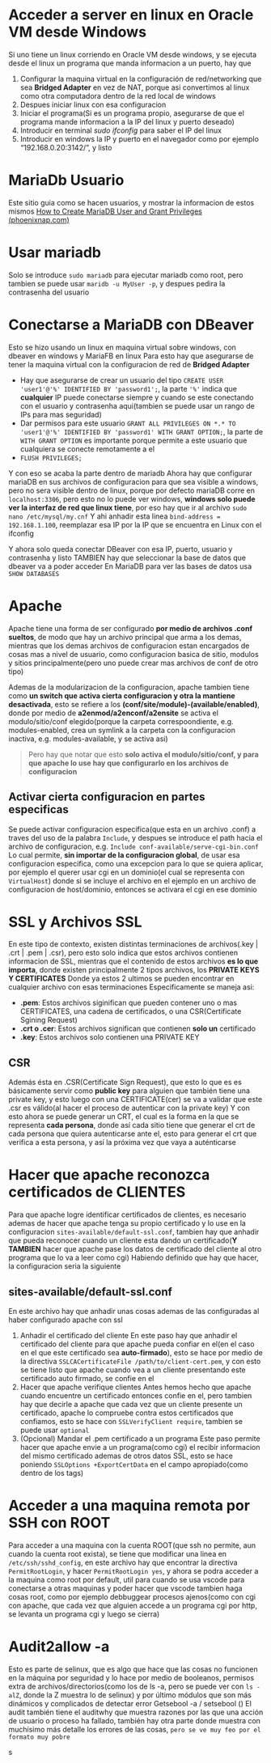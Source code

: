 
# Acceder a server en linux en Oracle VM desde Windows
Si uno tiene un linux corriendo en Oracle VM desde windows, y se ejecuta desde el linux un programa que manda informacion a un puerto, hay que
1. Configurar la maquina virtual en la configuración de red/networking que sea **Bridged Adapter** en vez de NAT, porque asi convertimos al linux como otra computadora dentro de la red local de windows
2. Despues iniciar linux con esa configuracion
3. Iniciar el programa(Si es un programa propio, asegurarse de que el programa mande informacion a la IP del linux y puerto deseado)
4. Introducir en terminal *sudo ifconfig* para saber el IP del linux
5. Introducir en windows la IP y puerto en el navegador como por ejemplo “192.168.0.20:3142/”, y listo

# MariaDb Usuario
Este sitio guia como se hacen usuarios, y mostrar la informacion de estos mismos
[How to Create MariaDB User and Grant Privileges (phoenixnap.com)](https://phoenixnap.com/kb/how-to-create-mariadb-user-grant-privileges)

# Usar mariadb
Solo se introduce `sudo mariadb` para ejecutar mariadb como root, pero tambien se puede usar
`maridb -u MyUser -p`, y despues pedira la contrasenha del usuario

# Conectarse a MariaDB con DBeaver
Esto se hizo usando un linux en maquina virtual sobre windows, con dbeaver en windows y MariaFB en linux
Para esto hay que asegurarse de tener la maquina virtual con la configuracion de red de **Bridged Adapter**
- Hay que asegurarse de crear un usuario del tipo `CREATE USER 'user1'@'%' IDENTIFIED BY 'password1';`, la parte `'%'` indica que **cualquier** IP puede conectarse siempre y cuando se este conectando con el usuario y contrasenha aqui(tambien se puede usar un rango de IPs para mas seguridad)
- Dar permisos para este usuario
`GRANT ALL PRIVILEGES ON *.* TO 'user1'@'%' IDENTIFIED BY 'password1' WITH GRANT OPTION;`, la parte de `WITH GRANT OPTION` es importante porque permite a este usuario que cualquiera se conecte remotamente a el
- `FLUSH PRIVILEGES;`

Y con eso se acaba la parte dentro de mariadb
Ahora hay que configurar mariaDB en sus archivos de configuracion para que sea visible a windows, pero no sera visible dentro de linux, porque por defecto mariaDB corre en `localhost:3306`, pero esto no lo puede ver windows, **windows solo puede ver la interfaz de red que linux tiene**, por eso hay que ir al archivo
`sudo nano /etc/mysql/my.cnf`
Y ahi anhadir esta linea
`bind-address = 192.168.1.100`, reemplazar esa IP por la IP que se encuentra en Linux con el ifconfig

Y ahora solo queda conectar DBeaver con esa IP, puerto, usuario y contrasenha y listo
TAMBIEN hay que seleccionar la base de datos que dbeaver va a poder acceder
En MariaDB para ver las bases de datos usa `SHOW DATABASES`

# Apache
Apache tiene una forma de ser configurado **por medio de archivos .conf sueltos**, de modo que hay un archivo principal que arma a los demas, mientras que los demas archivos de configuracion estan encargados de cosas mas a nivel de usuario, como configuracion basica de sitio, modulos y sitios principalmente(pero uno puede crear mas archivos de conf de otro tipo)

Ademas de la modularizacion de la configuracion, apache tambien tiene como **un switch que activa cierta configuracion y otra la mantiene desactivada**, esto se refiere a los **(conf/site/module)-(available/enabled)**, donde por medio de **a2enmod/a2enconf/a2ensite** se activa el modulo/sitio/conf elegido(porque la carpeta correspoondiente, e.g. modules-enabled, crea un symlink a la carpeta con la configuracion inactiva, e.g. modules-available, y se activa asi)
> Pero hay que notar que esto **solo activa el modulo/sitio/conf, y para que apache lo use hay que configurarlo en los archivos de configuracion**

## Activar cierta configuracion en partes especificas
Se puede activar configuracion especifica(que esta en un archivo .conf) a traves del uso de la palabra `Include`, y despues se introduce el path hacia el archivo de configuracion, 
e.g. `Include conf-available/serve-cgi-bin.conf`
Lo cual permite, **sin importar de la configuracion global**, de usar esa configuracion especifica, como una excepcion para lo que se quiera aplicar, por ejemplo el querer usar cgi en un dominio(el cual se representa con `VirtualHost`) donde si se incluye el archivo en el ejemplo en un archivo de configuracion de host/dominio, entonces se activara el cgi en ese dominio


# SSL y Archivos SSL
En este tipo de contexto, existen distintas terminaciones de archivos(.key | .crt | .pem | .csr), pero esto solo indica que estos archivos contienen informacion de SSL, mientras que el contenido de estos archivos **es lo que importa**, donde existen principalmente 2 tipos archivos, los **PRIVATE KEYS Y CERTIFICATES**
Donde ya estos 2 ultimos se pueden encontrar en cualquier archivo con esas terminaciones
Especificamente se maneja asi:
- **.pem**: Estos archivos siginifican que pueden contener uno o mas CERTIFICATES, una cadena de certificados, o una CSR(Certificate Sgining Request)
- **.crt o .cer**: Estos archivos significan que contienen **solo un** certificado
- **.key**: Estos archivos solo contienen una PRIVATE KEY

## CSR
Además ésta en .CSR(Certificate Sign Request), que esto lo que es es básicamente servir como **public key** para alguien que también tiene una private key, y esto luego con una CERTIFICATE(cer) se va a validar que este .csr es válido(al hacer el proceso de autenticar con la private key)
Y con esto ahora se puede generar un CRT, el cual es la forma en la que se representa **cada persona**, donde así cada sitio tiene que generar el crt de cada persona que quiera autenticarse ante el, esto para generar el crt que verifica a esta persona, y así la próxima vez que vaya a auténticarse 
# Hacer que apache reconozca certificados de CLIENTES
Para que apache logre identificar certificados de clientes, es necesario ademas de hacer que apache tenga su propio certificado y lo use en la configuracion `sites-available/default-ssl.conf`, tambien hay que anhadir que pueda reconocer cuando un cliente esta dando un certificado(**Y TAMBIEN** hacer que apache pase los datos de certificado del cliente al otro programa que lo va a leer como cgi)
Habiendo definido que hay que hacer, la configuracion seria la siguiente

## sites-available/default-ssl.conf
En este archivo hay que anhadir unas cosas ademas de las configuradas al haber configurado apache con ssl
1. Anhadir el certificado del cliente
En este paso hay que anhadir el certificado del cliente para que apache pueda confiar en el(en el caso en el que este certificado sea **auto-firmado**), esto se hace por medio de la directiva `SSLCACertificateFile /path/to/client-cert.pem`, y con esto se tiene listo que apache cuando vea a un cliente presentando este certificado auto firmado, se confie en el
2. Hacer que apache verifique clientes
Antes hemos hecho que apache cuando encuentre un certificado entonces confie en el, pero tambien hay que decirle a apache que cada vez que un cliente presente un certificado, apache lo compruebe contra estos certificados que confiamos, esto se hace con `SSLVerifyClient require`, tambien se puede usar `optional`
3. (Opcional) Mandar el .pem certificado a un programa
Este paso permite hacer que apache envie a un programa(como cgi) el recibir informacion del mismo certificado ademas de otros datos SSL, esto se hace poniendo `SSLOptions +ExportCertData` en el campo apropiado(como dentro de los tags<Directory />)


# Acceder a una maquina remota por SSH con ROOT
Para acceder a una maquina con la cuenta ROOT(que ssh no permite, aun cuando la cuenta root exista), se tiene que modificar una linea en `/etc/ssh/sshd_config`, en este archivo hay que encontrar la directiva `PermitRootLogin`, y hacer `PermitRootLogin yes`, y ahora se podra acceder a la maquina como root por default, util para cuando se usa vscode para conectarse a otras maquinas y poder hacer que vscode tambien haga cosas root, como por ejemplo debbuggear procesos ajenos(como con cgi con apache, que cada vez que alguien accede a un programa cgi por http, se levanta un programa cgi y luego se cierra)

# Audit2allow -a
Esto es parte de selinux, que es algo que hace que las cosas no funcionen en la máquina por seguridad y lo hace por medio de booleanos, permisos extra de archivos/directorios(como los de ls -a, pero se puede ver con `ls -alZ`, donde la Z muestra lo de selinux) y por último módulos que son más dinámicos y complicados de detectar error
Getsebool -a / setsebool ()
El audit también tiene el auditwhy que muestra razones por las que una acción de usuario o proceso ha fallado, también hay otra parte donde muestra con muchísimo más detalle los errores de las cosas, `pero se ve muy feo por el formato muy pobre`















s